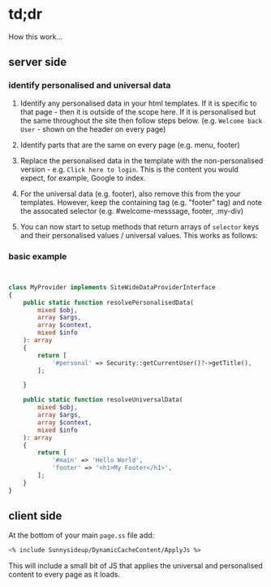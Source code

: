 # td;dr

How this work...

## server side

### identify personalised and universal data

1. Identify any personalised data in your html templates.
   If it is specific to that page - then it is outside of the scope here.
   If it is personalised but the same throughout the site then follow steps below.
   (e.g. `Welcome back User` - shown on the header on every page)

2. Identify parts that are the same on every page (e.g. menu, footer)

3. Replace the personalised data in the template with the non-personalised version - e.g. `Click here to login`.
   This is the content you would expect, for example, Google to index.

4. For the universal data (e.g. footer), also remove this from the your templates.
   However, keep the containing tag (e.g. "footer" tag) and note the assocated selector (e.g. #welcome-messsage, footer, .my-div)

5. You can now start to setup methods that return arrays of `selector` keys and their personalised values / universal values.
   This works as follows:

### basic example

```php


class MyProvider implements SiteWideDataProviderInterface
{
    public static function resolvePersonalisedData(
        mixed $obj,
        array $args,
        array $context,
        mixed $info
    ): array
    {
        return [
            '#personal' => Security::getCurrentUser()?->getTitle(),
        ];

    }

    public static function resolveUniversalData(
        mixed $obj,
        array $args,
        array $context,
        mixed $info
    ): array
    {
        return [
            '#main' => 'Hello World',
            'footer' => '<h1>My Footer</h1>',
        ];
    }
}

```

## client side

At the bottom of your main `page.ss` file add:

```ss
<% include Sunnysideup/DynamicCacheContent/ApplyJs %>
```

This will include a small bit of JS that applies the universal and personalised content to every page as it loads.

